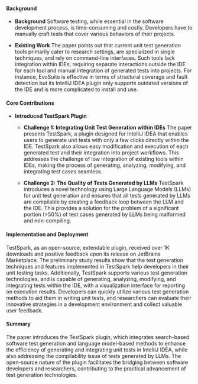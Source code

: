 #### Background
- **Background**
Software testing, while essential in the software development process, is time-consuming and costly. Developers have to manually craft tests that cover various behaviors of their projects.

- **Existing Work**
The paper points out that current unit test generation tools primarily cater to research settings, are specialized in single techniques, and rely on command-line interfaces. Such tools lack integration within IDEs, requiring separate interactions outside the IDE for each tool and manual integration of generated tests into projects. For instance, EvoSuite is effective in terms of structural coverage and fault detection but its IntelliJ IDEA plugin only supports outdated versions of the IDE and is more complicated to install and use.

#### Core Contributions
- **Introduced TestSpark Plugin**
  - **Challenge 1: Integrating Unit Test Generation within IDEs**
    The paper presents TestSpark, a plugin designed for IntelliJ IDEA that enables users to generate unit tests with only a few clicks directly within the IDE. TestSpark also allows easy modification and execution of each generated test and their integration into project workflows. This addresses the challenge of low integration of existing tools within IDEs, making the process of generating, analyzing, modifying, and integrating test cases seamless.

  - **Challenge 2: The Quality of Tests Generated by LLMs**
    TestSpark introduces a novel technology using Large Language Models (LLMs) for unit test generation and ensures that all tests generated by LLMs are compilable by creating a feedback loop between the LLM and the IDE. This provides a solution for the problem of a significant portion (>50%) of test cases generated by LLMs being malformed and non-compiling.

#### Implementation and Deployment
TestSpark, as an open-source, extendable plugin, received over 1K downloads and positive feedback upon its release on JetBrains Marketplace. The preliminary study results show that the test generation techniques and features implemented in TestSpark help developers in their unit testing tasks. Additionally, TestSpark supports various test generation technologies, and is capable of generating, analyzing, modifying, and integrating tests within the IDE, with a visualization interface for reporting on execution results. Developers can quickly utilize various test generation methods to aid them in writing unit tests, and researchers can evaluate their innovative strategies in a development environment and collect valuable user feedback.

#### Summary
The paper introduces the TestSpark plugin, which integrates search-based software test generation and language model-based methods to enhance the efficiency of generating and integrating unit tests in IntelliJ IDEA, while also addressing the compilability issue of tests generated by LLMs. The open-source nature of the plugin facilitates the bridging between software developers and researchers, contributing to the practical advancement of test generation technologies.